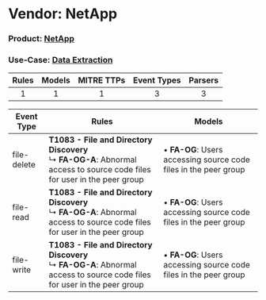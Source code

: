 Vendor: NetApp
==============
### Product: [NetApp](../ds_netapp_netapp.md)
### Use-Case: [Data Extraction](../../../../UseCases/uc_data_extraction.md)

| Rules | Models | MITRE TTPs | Event Types | Parsers |
|:-----:|:------:|:----------:|:-----------:|:-------:|
|   1   |   1    |     1      |      3      |    3    |

| Event Type  | Rules                                                                                                                             | Models                                                               |
| ----------- | --------------------------------------------------------------------------------------------------------------------------------- | -------------------------------------------------------------------- |
| file-delete | <b>T1083 - File and Directory Discovery</b><br> ↳ <b>FA-OG-A</b>: Abnormal access to source code files for user in the peer group |  • <b>FA-OG</b>: Users accessing source code files in the peer group |
| file-read   | <b>T1083 - File and Directory Discovery</b><br> ↳ <b>FA-OG-A</b>: Abnormal access to source code files for user in the peer group |  • <b>FA-OG</b>: Users accessing source code files in the peer group |
| file-write  | <b>T1083 - File and Directory Discovery</b><br> ↳ <b>FA-OG-A</b>: Abnormal access to source code files for user in the peer group |  • <b>FA-OG</b>: Users accessing source code files in the peer group |